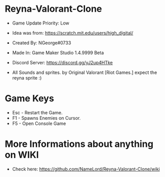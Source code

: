 # Reyna-Valorant-Clone
- Game Update Priority: Low

- Idea was from: https://scratch.mit.edu/users/high_digital/
- Created By: NGeorge#0733
- Made In: Game Maker Studio 1.4.9999 Beta
- Discord Server: https://discord.gg/yJ2up4HTke
- All Sounds and sprites. by Original Valorant [Riot Games.] expect the reyna sprite :)

# Game Keys
- Esc - Restart the Game.
- F1 - Spawns Enemies on Cursor.
- F5 - Open Console Game

# More Informations about anything on WIKI
- Check here: https://github.com/NameLord/Reyna-Valorant-Clone/wiki
